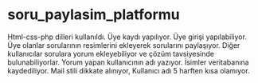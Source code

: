 # soru_paylasim_platformu
Html-css-php dilleri kullanıldı.
Üye kaydı yapılıyor. Üye girişi yapılabiliyor.
Üye olanlar sorularının resimlerini ekleyerek sorularını paylaşıyor.
Diğer kullanıcılar sorulara yorum ekleyebiliyor ve çözüm tavsiyesinde bulunabiliyorlar.
Yorum yapan kullanıcının adı yazıyor.
İsimler veritabanına kaydediliyor.
Mail stili dikkate alınıyor, Kullanıcı adı 5 harften kısa olamıyor.
